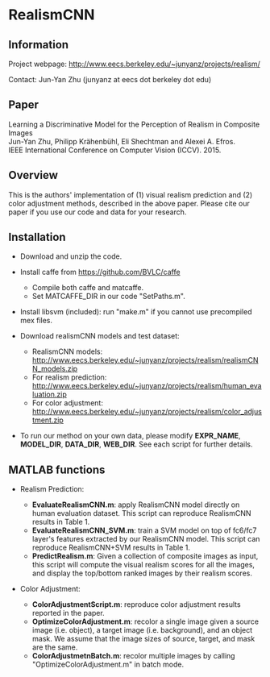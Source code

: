 # RealismCNN
## Information
Project webpage: http://www.eecs.berkeley.edu/~junyanz/projects/realism/

Contact: Jun-Yan Zhu (junyanz at eecs dot berkeley dot edu)


## Paper
Learning a Discriminative Model for the Perception of Realism in Composite Images  
Jun-Yan Zhu, Philipp Krähenbühl, Eli Shechtman and Alexei A. Efros.  
IEEE International Conference on Computer Vision (ICCV). 2015.  


## Overview
This is the authors' implementation of (1) visual realism prediction and (2) color adjustment methods, described in the above paper. Please cite our paper if you use our code and data for your research.


## Installation
* Download and unzip the code.

* Install caffe from https://github.com/BVLC/caffe
  - Compile both caffe and matcaffe.
  - Set MATCAFFE_DIR in our code "SetPaths.m".

* Install libsvm (included): run "make.m" if you cannot use precompiled mex files.

* Download realismCNN models and test dataset:
  - RealismCNN models: http://www.eecs.berkeley.edu/~junyanz/projects/realism/realismCNN_models.zip    
  - For realism prediction: http://www.eecs.berkeley.edu/~junyanz/projects/realism/human_evaluation.zip  
  - For color adjustment: http://www.eecs.berkeley.edu/~junyanz/projects/realism/color_adjustment.zip  

* To run our method on your own data, please modify **EXPR_NAME**, **MODEL_DIR**, **DATA_DIR**, **WEB_DIR**. See each script for further details.


## MATLAB functions
* Realism Prediction:
  - **EvaluateRealismCNN.m**: apply RealismCNN model directly on human evaluation dataset. This script can reproduce RealismCNN results in Table 1.
  - **EvaluateRealismCNN_SVM.m**: train a SVM model on top of fc6/fc7 layer's features extracted by our RealismCNN model. This script can reproduce RealismCNN+SVM results in Table 1.
  - **PredictRealism.m**: Given a collection of composite images as input, this script will compute the visual realism scores for all the images, and display the top/bottom ranked images by their realism scores.

* Color Adjustment:
  - **ColorAdjustmentScript.m**: reproduce color adjustment results reported in the paper.
  - **OptimizeColorAdjustment.m**: recolor a single image given a source image (i.e. object), a target image (i.e. background), and an object mask. We assume that the image sizes of source, target, and mask are the same.
  - **ColorAdjustmetnBatch.m**: recolor multiple images by calling "OptimizeColorAdjustment.m" in batch mode.
